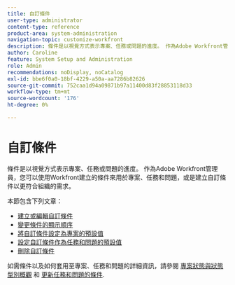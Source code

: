 ```yaml
---
title: 自訂條件
user-type: administrator
content-type: reference
product-area: system-administration
navigation-topic: customize-workfront
description: 條件是以視覺方式表示專案、任務或問題的進度。 作為Adobe Workfront管理員，您可以使用Workfront建立的條件來用於專案、任務和問題，或是建立自訂條件以更符合組織的需求。
author: Caroline
feature: System Setup and Administration
role: Admin
recommendations: noDisplay, noCatalog
exl-id: bbe6f0a0-18bf-4229-a50a-aa7286b82626
source-git-commit: 752caa1d94a09871b97a11400d83f28853118d33
workflow-type: tm+mt
source-wordcount: '176'
ht-degree: 0%

---
```


# 自訂條件

條件是以視覺方式表示專案、任務或問題的進度。 作為Adobe Workfront管理員，您可以使用Workfront建立的條件來用於專案、任務和問題，或是建立自訂條件以更符合組織的需求。

本節包含下列文章：

* [建立或編輯自訂條件](../../../administration-and-setup/customize-workfront/create-manage-custom-conditions/create-edit-custom-conditions.md)
* [變更條件的顯示順序](../../../administration-and-setup/customize-workfront/create-manage-custom-conditions/change-display-order-of-conditions.md)
* [將自訂條件設定為專案的預設值](../../../administration-and-setup/customize-workfront/create-manage-custom-conditions/set-custom-condition-default-projects.md)
* [設定自訂條件作為任務和問題的預設值](../../../administration-and-setup/customize-workfront/create-manage-custom-conditions/set-custom-condition-default-tasks-issues.md)
* [刪除自訂條件](../../../administration-and-setup/customize-workfront/create-manage-custom-conditions/delete-custom-conditions.md)

如需條件以及如何套用至專案、任務和問題的詳細資訊，請參閱 [專案狀態與狀態型別概觀](../../../manage-work/projects/manage-projects/project-condition-and-condition-type.md) 和 [更新任務和問題的條件](../../../manage-work/projects/updating-work-in-a-project/update-condition-for-tasks-and-issues.md).
